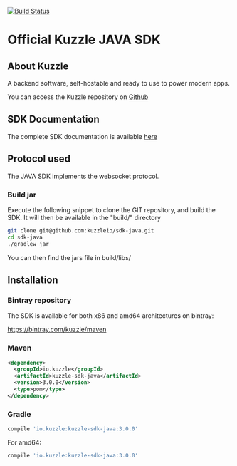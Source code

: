 [![Build Status](https://travis-ci.org/kuzzleio/sdk-java.svg?branch=master)](https://travis-ci.org/kuzzleio/sdk-java)

Official Kuzzle JAVA SDK
======

## About Kuzzle

A backend software, self-hostable and ready to use to power modern apps.

You can access the Kuzzle repository on [Github](https://github.com/kuzzleio/kuzzle)

## SDK Documentation

The complete SDK documentation is available [here](https://docs.kuzzle.io/sdk/java/3)

## Protocol used

The JAVA SDK implements the websocket protocol.

### Build jar

Execute the following snippet to clone the GIT repository, and build the SDK. It will then be available in the "build/" directory

```sh
git clone git@github.com:kuzzleio/sdk-java.git
cd sdk-java
./gradlew jar
```

You can then find the jars file in build/libs/

## Installation

### Bintray repository

The SDK is available for both x86 and amd64 architectures on bintray:

https://bintray.com/kuzzle/maven

### Maven

```xml
<dependency>
  <groupId>io.kuzzle</groupId>
  <artifactId>kuzzle-sdk-java</artifactId>
  <version>3.0.0</version>
  <type>pom</type>
</dependency>
```


### Gradle

```groovy
compile 'io.kuzzle:kuzzle-sdk-java:3.0.0'
```

For amd64:

```groovy
compile 'io.kuzzle:kuzzle-sdk-java:3.0.0'
```
